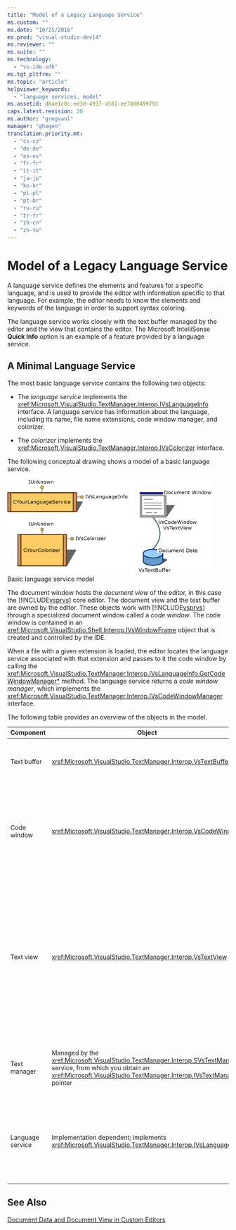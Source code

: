 ```yaml
---
title: "Model of a Legacy Language Service"
ms.custom: ""
ms.date: "10/25/2016"
ms.prod: "visual-studio-dev14"
ms.reviewer: ""
ms.suite: ""
ms.technology: 
  - "vs-ide-sdk"
ms.tgt_pltfrm: ""
ms.topic: "article"
helpviewer_keywords: 
  - "language services, model"
ms.assetid: d8ae1c0c-ee3d-4937-a581-ee78d0499793
caps.latest.revision: 20
ms.author: "gregvanl"
manager: "ghogen"
translation.priority.mt: 
  - "cs-cz"
  - "de-de"
  - "es-es"
  - "fr-fr"
  - "it-it"
  - "ja-jp"
  - "ko-kr"
  - "pl-pl"
  - "pt-br"
  - "ru-ru"
  - "tr-tr"
  - "zh-cn"
  - "zh-tw"
---
```

# Model of a Legacy Language Service
A language service defines the elements and features for a specific language, and is used to provide the editor with information specific to that language. For example, the editor needs to know the elements and keywords of the language in order to support syntax coloring.  
  
 The language service works closely with the text buffer managed by the editor and the view that contains the editor. The Microsoft IntelliSense **Quick Info** option is an example of a feature provided by a language service.  
  
## A Minimal Language Service  
 The most basic language service contains the following two objects:  
  
-   The *language service* implements the <xref:Microsoft.VisualStudio.TextManager.Interop.IVsLanguageInfo> interface. A language service has information about the language, including its name, file name extensions, code window manager, and colorizer.  
  
-   The *colorizer* implements the <xref:Microsoft.VisualStudio.TextManager.Interop.IVsColorizer> interface.  
  
 The following conceptual drawing shows a model of a basic language service.  
  
 ![Language Service Model graphic](../../extensibility/media/vslanguageservicemodel.gif "vsLanguageServiceModel")  
Basic language service model  
  
 The document window hosts the *document view* of the editor, in this case the [!INCLUDE[vsprvs](../../code-quality/includes/vsprvs_md.md)] core editor. The document view and the text buffer are owned by the editor. These objects work with [!INCLUDE[vsprvs](../../code-quality/includes/vsprvs_md.md)] through a specialized document window called a *code window*. The code window is contained in an <xref:Microsoft.VisualStudio.Shell.Interop.IVsWindowFrame> object that is created and controlled by the IDE.  
  
 When a file with a given extension is loaded, the editor locates the language service associated with that extension and passes to it the code window by calling the <xref:Microsoft.VisualStudio.TextManager.Interop.IVsLanguageInfo.GetCodeWindowManager*> method. The language service returns a *code window manager*, which implements the <xref:Microsoft.VisualStudio.TextManager.Interop.IVsCodeWindowManager> interface.  
  
 The following table provides an overview of the objects in the model.  
  
|Component|Object|Function|  
|---------------|------------|--------------|  
|Text buffer|<xref:Microsoft.VisualStudio.TextManager.Interop.VsTextBuffer>|A Unicode read/write text stream. It is possible for text to use other encodings.|  
|Code window|<xref:Microsoft.VisualStudio.TextManager.Interop.VsCodeWindow>|A document window that contains one or more text views. When [!INCLUDE[vsprvs](../../code-quality/includes/vsprvs_md.md)] is in multiple-document interface (MDI) mode, the code window is an MDI child.|  
|Text view|<xref:Microsoft.VisualStudio.TextManager.Interop.VsTextView>|A window that lets the user navigate and view text by using the keyboard and mouse. A text view appears to the user as an editor. You can use text views in ordinary editor windows, the Output window, and the Immediate window. Additionally, you can configure one or more text views within a code window.|  
|Text manager|Managed by the <xref:Microsoft.VisualStudio.TextManager.Interop.SVsTextManager> service, from which you obtain an <xref:Microsoft.VisualStudio.TextManager.Interop.IVsTextManager> pointer|A component that maintains common information shared by all the components described previously.|  
|Language service|Implementation dependent; implements <xref:Microsoft.VisualStudio.TextManager.Interop.IVsLanguageInfo>|An object that provides the editor with language-specific information such as syntax highlighting, statement completion, and brace matching.|  
  
## See Also  
 [Document Data and Document View in Custom Editors](../../extensibility/document-data-and-document-view-in-custom-editors.md)